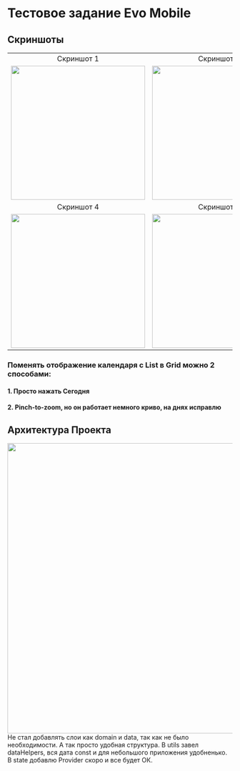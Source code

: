 # Тестовое задание Evo Mobile

## Скриншоты

<table>
  <tr>
    <td align="center">Скриншот 1</td>
    <td align="center">Скриншот 2</td>
    <td align="center">Скриншот 3</td>
  </tr>
  <tr>
    <td><img src="https://github.com/user-attachments/assets/3bf21a78-e9f2-4609-a1ba-d9570bcbbef1" width="300"></td>
    <td><img src="https://github.com/user-attachments/assets/3a1e662d-ada2-475f-8cfd-0000cc8e02db" width="300"></td>
    <td><img src="https://github.com/user-attachments/assets/93e2d8fb-90ab-457b-8e45-29639f4a2e3d" width="300"></td>
  </tr>
  <tr>
    <td align="center">Скриншот 4</td>
    <td align="center">Скриншот 5</td>
  </tr>
  <tr>
    <td><img src="https://github.com/user-attachments/assets/37195617-0c49-4c1e-85ae-9e2bf2b0fe51" width="300"></td>
    <td><img src="https://github.com/user-attachments/assets/da4a605a-27f5-4012-a468-93d2dd887ce8" width="300"></td>
  </tr>
</table>

### Поменять отображение календаря с List в Grid можно 2 способами:
#### 1. Просто нажать Сегодня
#### 2. Pinch-to-zoom, но он работает немного криво, на днях исправлю

## Архитектура Проекта
<div><img src="https://github.com/user-attachments/assets/f0a42e1c-94a7-4fe4-91cc-de1856eb554d" width="650"> </div>
Не стал добавлять слои как domain и data, так как не было необходимости. А так просто удобная структура. В utils завел dataHelpers, вся дата const и для небольшого приложения удобненько. В state добавлю Provider скоро и все будет ОК.
